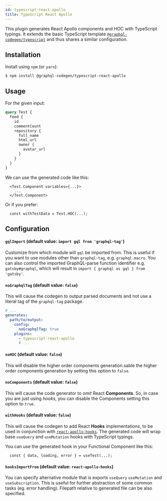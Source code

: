 ```yaml
---
id: typescript-react-apollo
title: TypeScript React Apollo
---
```


This plugin generates React Apollo components and HOC with TypeScript typings. It extends the basic TypeScript template [`@graphql-codegen/typescript`](typescript-typings) and thus shares a similar configuration.

## Installation

Install using `npm` (or `yarn`):

    $ npm install @graphql-codegen/typescript-react-apollo

## Usage

For the given input:

```graphql
query Test {
  feed {
    id
    commentCount
    repository {
      full_name
      html_url
      owner {
        avatar_url
      }
    }
  }
}
```

We can use the generated code like this:

```tsx
  <Test.Component variables={...}>
    ...
  </Test.Component>
```

Or if you prefer:

```tsx
  const withTestData = Test.HOC(...);
```

## Configuration

#### `gqlImport` (default value: `import gql from 'graphql-tag'`)

Customize from which module will `gql` be imported from. This is useful if you want to use modules other than `graphql-tag`, e.g. `graphql.macro`. You can also control the imported GraphQL-parse function identifier e.g. `gatsby#graphql`, which will result in `import { graphql as gql } from 'gatsby'`.

#### `noGraphqlTag` (default value: `false`)

This will cause the codegen to output parsed documents and not use a literal tag of the `graphql-tag` package.

```yaml
# ...
generates:
  path/to/output:
    config:
      noGraphqlTag: true
    plugins:
      - typescript-react-apollo
      # ...
```

#### `noHOC` (default value: `false`)

This will disable the higher order components generation.sable the higher order components generation by setting this option to `false`.

#### `noComponents` (default value: `false`)

This will cause the code generator to _omit_ React **Components**. So, in case you are just using _hooks_, you can disable the Components setting this option to `true`.

#### `withHooks` (default value: `false`)

This will cause the codegen to add React **Hooks** implementations, to be used in conjunction with [`react-apollo-hooks`](https://github.com/trojanowski/react-apollo-hooks). The generated code will wrap base `useQuery` and `useMutation` hooks with TypeScript typings.

You can use the generated hook in your Functional Component like this:

```tsx
  const { data, loading, error } = useTest(...);
```

#### `hooksImportFrom` (default value: `react-apollo-hooks`)

You can specify alternative module that is exports `useQuery` `useMutation` and `useSubscription`. This is useful for further abstraction of some common tasks (eg. error handling). Filepath relative to generated file can be also specified.
